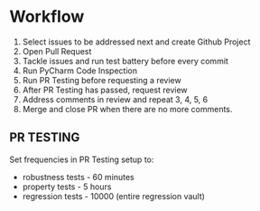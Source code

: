 # Workflow

1. Select issues to be addressed next and create Github Project
2. Open Pull Request
3. Tackle issues and run test battery before every commit
4. Run PyCharm Code Inspection
5. Run PR Testing before requesting a review
6. After PR Testing has passed, request review
7. Address comments in review and repeat 3, 4, 5, 6
8. Merge and close PR when there are no more comments.

## PR TESTING

Set frequencies in PR Testing setup to:
* robustness tests - 60 minutes
* property tests - 5 hours
* regression tests - 10000 (entire regression vault)
